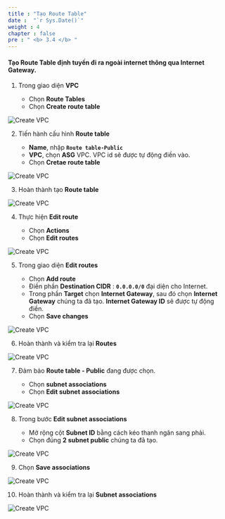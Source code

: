 ```yaml
---
title : "Tạo Route Table"
date :  "`r Sys.Date()`" 
weight : 4 
chapter : false
pre : " <b> 3.4 </b> "
---
```


#### Tạo Route Table định tuyến đi ra ngoài internet thông qua Internet Gateway.


1. Trong giao diện **VPC**

   - Chọn **Route Tables**
   - Chọn **Create route table**

![Create VPC](/images/4/0001.png?featherlight=false&width=90pc)

2. Tiến hành cấu hình **Route table**

   - **Name**, nhập **```Route table-Public```**
   - **VPC**, chọn **ASG** VPC. VPC id sẽ được tự động điền vào.
   - Chọn **Cretae route table**

![Create VPC](/images/4/0002.png?featherlight=false&width=90pc)

3. Hoàn thành tạo **Route table**

![Create VPC](/images/4/0003.png?featherlight=false&width=90pc)

4. Thực hiện **Edit route**

   - Chọn **Actions**
   - Chọn **Edit routes**

![Create VPC](/images/4/0004.png?featherlight=false&width=90pc)

5. Trong giao diện **Edit routes**

   - Chọn **Add route**
   - Điền phần **Destination CIDR** : **```0.0.0.0/0```** đại diện cho Internet.
   - Trong phần **Target**  chọn **Internet Gateway**, sau đó chọn **Internet Gateway** chúng ta đã tạo. **Internet Gateway ID** sẽ được tự động điền.
   - Chọn **Save changes**

![Create VPC](/images/4/0005.png?featherlight=false&width=90pc)

6. Hoàn thành và kiểm tra lại **Routes**

![Create VPC](/images/4/0006.png?featherlight=false&width=90pc)

7. Đảm bảo **Route table - Public** đang được chọn.

   - Chọn **subnet associations**
   - Chọn **Edit subnet associations**

![Create VPC](/images/4/0007.png?featherlight=false&width=90pc)

8. Trong bước **Edit subnet associations**

   - Mở rộng cột **Subnet ID** bằng cách kéo thanh ngăn sang phải.
   - Chọn đúng **2 subnet public** chúng ta đã tạo.

![Create VPC](/images/4/0008.png?featherlight=false&width=90pc)

9.  Chọn **Save associations**

![Create VPC](/images/4/0009.png?featherlight=false&width=90pc)

10. Hoàn thành và kiểm tra lại **Subnet associations**

![Create VPC](/images/4/00010.png?featherlight=false&width=90pc)
